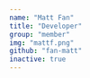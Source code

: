 ```yaml
---
name: "Matt Fan"
title: "Developer"
group: "member"
img: "mattf.png"
github: "fan-matt"
inactive: true
---
```

